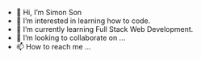 - 👋 Hi, I’m Simon Son
- 👀 I’m interested in learning how to code.
- 🌱 I’m currently learning Full Stack Web Development.
- 💞️ I’m looking to collaborate on ...
- 📫 How to reach me ...

<!---
FiftyFive74/FiftyFive74 is a ✨ special ✨ repository because its `README.md` (this file) appears on your GitHub profile.
You can click the Preview link to take a look at your changes.
--->
